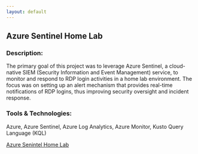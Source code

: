 ```yaml
---
layout: default
---
```


## Azure Sentinel Home Lab

### **Description**: 
The primary goal of this project was to leverage Azure Sentinel, a cloud-native SIEM (Security Information and Event Management) service, to monitor and respond to RDP login activities in a home lab environment. The focus was on setting up an alert mechanism that provides real-time notifications of RDP logins, thus improving security oversight and incident response.

### **Tools & Technologies**: 
Azure, Azure Sentinel, Azure Log Analytics, Azure Monitor, Kusto Query Language (KQL)

[Azure Senintel Home Lab](AzureSentinel-RDPlab.md)

